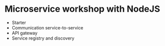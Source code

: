 # Microservice workshop with NodeJS

* Starter
* Communication service-to-service
* API gateway
* Service registry and discovery
